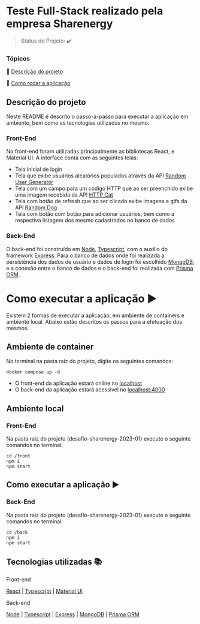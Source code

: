 # Teste Full-Stack realizado pela empresa Sharenergy

> Status do Projeto: :heavy_check_mark:

### Tópicos

:small_blue_diamond: [Descrição do projeto](#descrição-do-projeto)

:small_blue_diamond: [Como rodar a aplicação](#como-rodar-a-aplicação-arrow_forward)

## Descrição do projeto

Neste README é descrito o passo-a-passo para executar a aplicação em ambiente, bem como as tecnologias utilizadas no mesmo.

### Front-End

No front-end foram utilizadas principalmente as bibliotecas React, e Material
UI. A interface conta com as seguintes telas:

- Tela inicial de login
- Tela que exibe usuários aleatórios populados através da API [Random User Generator](https://randomuser.me/)
- Tela com um campo para um código HTTP que ao ser preenchido exibe uma imagem recebida da API [HTTP Cat](https://http.cat/)
- Tela com botão de refresh que ao ser clicado exibe imagens e gifs da API [Random Dog](https://random.dog/)
- Tela com botão com botão para adicionar usuários, bem como a respectiva listagem dos mesmo cadastrados no banco de dados

### Back-End

O back-end foi construído em [Node](https://nodejs.org/en/), [Typescript](https://www.typescriptlang.org/), com o auxilio do framework [Express](https://expressjs.com/pt-br/).
Para o banco de dados onde foi realizada a persistência dos dados de usuário e dados de login foi escolhido [MongoDB](https://www.mongodb.com/docs/), e a conexão entre o banco de dados e o back-end foi realizada com [Prisma ORM](https://www.prisma.io/).

# Como executar a aplicação :arrow_forward:

Existem 2 formas de executar a aplicação, em ambiente de containers e ambiente local. Abaixo estão descritos os passos para a efetuação dos mesmos.

## Ambiente de container

No terminal na pasta raiz do projeto, digite os seguintes comandos:

```
docker compose up -d
```

- O front-end da aplicação estará online no [localhost](http://localhost)
- O back-end da aplicação estará acessivel no [localhost:4000](http://localhost:4000)

## Ambiente local

### Front-End

Na pasta raiz do projeto (desafio-sharenergy-2023-01) execute o seguinte comandos no terminal:

```
cd /front
npm i
npm start
```

## Como executar a aplicação :arrow_forward:

### Back-End

Na pasta raiz do projeto (desafio-sharenergy-2023-01) execute o seguinte comandos no terminal:

```
cd /back
npm i
npm start
```

## Tecnologias utilizadas :books:

Front-end

[React](https://reactjs.org/docs/getting-started.html)
| [Typescript](https://www.typescriptlang.org/)
| [Material Ui](https://mui.com/)

Back-end

[Node](https://nodejs.org/en/)
| [Typescript](https://www.typescriptlang.org/)
| [Express](https://expressjs.com/pt-br/)
| [MongoDB](https://www.mongodb.com/docs/)
| [Prisma ORM](https://www.prisma.io/)
